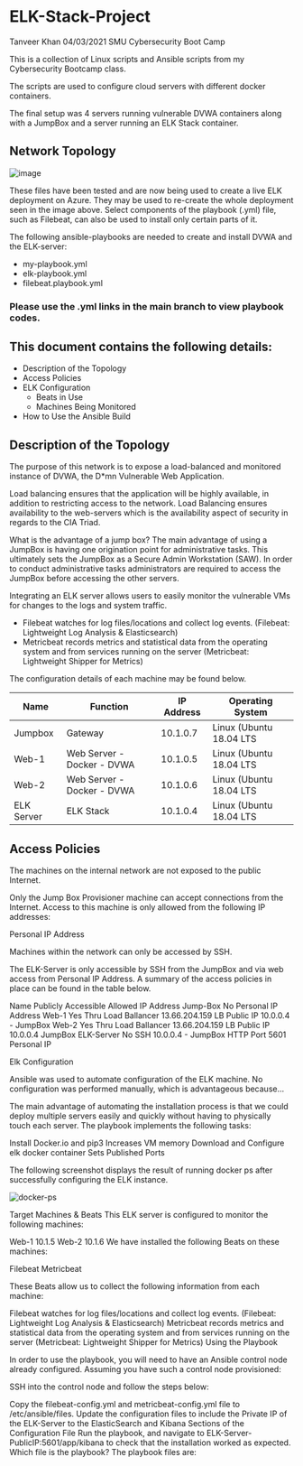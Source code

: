 # ELK-Stack-Project

Tanveer Khan 04/03/2021 SMU Cybersecurity Boot Camp

This is a collection of Linux scripts and Ansible scripts from my Cybersecurity Bootcamp class.

The scripts are used to configure cloud servers with different docker containers.

The final setup was 4 servers running vulnerable DVWA containers along with a JumpBox and a server running an ELK Stack container.

## Network Topology

![image](https://user-images.githubusercontent.com/74847116/127726650-730e7627-7b1e-4340-b4b7-44b6b8a1a9ea.png)

These files have been tested and are now being used to create a live ELK deployment on Azure. They may be used to re-create the whole deployment seen in the image above. Select components of the playbook (.yml) file, such as Filebeat, can also be used to install only certain parts of it.

The following ansible-playbooks are needed to create and install DVWA and the ELK-server:

- my-playbook.yml
- elk-playbook.yml
- filebeat.playbook.yml

### Please use the .yml links in the main branch to view playbook codes.

## This document contains the following details:

- Description of the Topology
- Access Policies
- ELK Configuration
  - Beats in Use
  - Machines Being Monitored
- How to Use the Ansible Build

## Description of the Topology

The purpose of this network is to expose a load-balanced and monitored instance of DVWA, the D*mn Vulnerable Web Application.

Load balancing ensures that the application will be highly available, in addition to restricting access to the network. Load Balancing ensures availability to the web-servers which is the availability aspect of security in regards to the CIA Triad.

What is the advantage of a jump box? The main advantage of using a JumpBox is having one origination point for administrative tasks. This ultimately sets the JumpBox as a Secure Admin Workstation (SAW). In order to conduct administrative tasks administrators are required to access the JumpBox before accessing the other servers.

Integrating an ELK server allows users to easily monitor the vulnerable VMs for changes to the logs and system traffic.

- Filebeat watches for log files/locations and collect log events. (Filebeat: Lightweight Log Analysis & Elasticsearch)
- Metricbeat records metrics and statistical data from the operating system and from services running on the server (Metricbeat: Lightweight Shipper for Metrics)

The configuration details of each machine may be found below.

| Name | Function | IP Address | Operating System |
| --- | --- | --- | --- |
| Jumpbox | Gateway | 10.1.0.7 | Linux (Ubuntu 18.04 LTS |
| Web-1 | Web Server - Docker - DVWA | 10.1.0.5 | Linux (Ubuntu 18.04 LTS |
| Web-2 | Web Server - Docker - DVWA | 10.1.0.6 | Linux (Ubuntu 18.04 LTS |
| ELK Server | ELK Stack | 10.1.0.4 | Linux (Ubuntu 18.04 LTS |

## Access Policies

The machines on the internal network are not exposed to the public Internet.

Only the Jump Box Provisioner machine can accept connections from the Internet. Access to this machine is only allowed from the following IP addresses:

Personal IP Address

Machines within the network can only be accessed by SSH.

The ELK-Server is only accessible by SSH from the JumpBox and via web access from Personal IP Address.
A summary of the access policies in place can be found in the table below.

Name	Publicly Accessible	Allowed IP Address
Jump-Box	No	Personal IP Address
Web-1	Yes Thru Load Ballancer	13.66.204.159 LB Public IP 10.0.0.4 - JumpBox
Web-2	Yes Thru Load Ballancer	13.66.204.159 LB Public IP 10.0.0.4 JumpBox
ELK-Server	No	SSH 10.0.0.4 - JumpBox HTTP Port 5601 Personal IP

Elk Configuration

Ansible was used to automate configuration of the ELK machine. No configuration was performed manually, which is advantageous because...

The main advantage of automating the installation process is that we could deploy multiple servers easily and quickly without having to physically touch each server.
The playbook implements the following tasks:

Install Docker.io and pip3
Increases VM memory
Download and Configure elk docker container
Sets Published Ports

The following screenshot displays the result of running docker ps after successfully configuring the ELK instance.

![docker-ps](https://user-images.githubusercontent.com/74847116/127727841-acccfd8a-2995-46ae-9236-05bc7078788b.png)

Target Machines & Beats
This ELK server is configured to monitor the following machines:

Web-1 10.1.5
Web-2 10.1.6
We have installed the following Beats on these machines:

Filebeat
Metricbeat

These Beats allow us to collect the following information from each machine:

Filebeat watches for log files/locations and collect log events. (Filebeat: Lightweight Log Analysis & Elasticsearch)
Metricbeat records metrics and statistical data from the operating system and from services running on the server (Metricbeat: Lightweight Shipper for Metrics)
Using the Playbook

In order to use the playbook, you will need to have an Ansible control node already configured. Assuming you have such a control node provisioned:

SSH into the control node and follow the steps below:

Copy the filebeat-config.yml and metricbeat-config.yml file to /etc/ansible/files.
Update the configuration files to include the Private IP of the ELK-Server to the ElasticSearch and Kibana Sections of the Configuration File
Run the playbook, and navigate to ELK-Server-PublicIP:5601/app/kibana to check that the installation worked as expected.
Which file is the playbook? The playbook files are:
